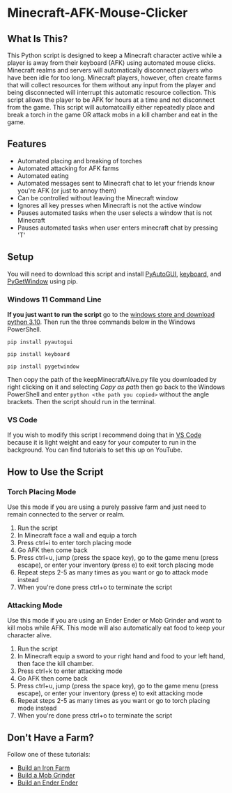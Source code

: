 # Minecraft-AFK-Mouse-Clicker

## What Is This?

This Python script is designed to keep a Minecraft character active while a player is away from their keyboard (AFK) using automated mouse clicks. Minecraft realms and servers will automatically disconnect players who have been idle for too long. Minecraft players, however, often create farms that will collect resources for them without any input from the player and being disconnected will interrupt this automatic resource collection. This script allows the player to be AFK for hours at a time and not disconnect from the game. This script will automatcailly either repeatedly place and break a torch in the game OR attack mobs in a kill chamber and eat in the game.

## Features

* Automated placing and breaking of torches
* Automated attacking for AFK farms
* Automated eating
* Automated messages sent to Minecraft chat to let your friends know you're AFK (or just to annoy them)
* Can be controlled without leaving the Minecraft window
* Ignores all key presses when Minecraft is not the active window
* Pauses automated tasks when the user selects a window that is not Minecraft
* Pauses automated tasks when user enters minecraft chat by pressing 'T'

## Setup

You will need to download this script and install [PyAutoGUI](https://pypi.org/project/PyAutoGUI/), [keyboard](https://pypi.org/project/keyboard/), and [PyGetWindow](https://pypi.org/project/PyGetWindow/) using pip.

### Windows 11 Command Line

**If you just want to run the script** go to the [windows store and download python 3.10](https://apps.microsoft.com/store/detail/python-310/9PJPW5LDXLZ5). Then run the three commands below in the Windows PowerShell.

`pip install pyautogui`

`pip install keyboard` 

`pip install pygetwindow`

Then copy the path of the keepMinecraftAlive.py file you downloaded by right clicking on it and selecting *Copy as path* then go back to the Windows PowerShell and enter `python <the path you copied>` without the angle brackets. Then the script should run in the terminal.

### VS Code

If you wish to modify this script I recommend doing that in [VS Code](https://code.visualstudio.com/) because it is light weight and easy for your computer to run in the background. You can find tutorials to set this up on YouTube.

## How to Use the Script

### Torch Placing Mode

Use this mode if you are using a purely passive farm and just need to remain connected to the server or realm.

1. Run the script
2. In Minecraft face a wall and equip a torch
3. Press ctrl+i to enter torch placing mode
4. Go AFK then come back
5. Press ctrl+u, jump (press the space key), go to the game menu (press escape), or enter your inventory (press e) to exit torch placing mode
6. Repeat steps 2-5 as many times as you want or go to attack mode instead
7. When you're done press ctrl+o to terminate the script

### Attacking Mode

Use this mode if you are using an Ender Ender or Mob Grinder and want to kill mobs while AFK. This mode will also automatically eat food to keep your character alive.

1. Run the script
2. In Minecraft equip a sword to your right hand and food to your left hand, then face the kill chamber.
3. Press ctrl+k to enter attacking mode
4. Go AFK then come back
5. Press ctrl+u, jump (press the space key), go to the game menu (press escape), or enter your inventory (press e) to exit attacking mode
6. Repeat steps 2-5 as many times as you want or go to torch placing mode instead
7. When you're done press ctrl+o to terminate the script

## Don't Have a Farm?

Follow one of these tutorials:
- [Build an Iron Farm](https://www.youtube.com/watch?v=xDJtXznj8Fg)
- [Build a Mob Grinder](https://www.youtube.com/watch?v=USL0h4-nul4)
- [Build an Ender Ender](https://www.youtube.com/watch?v=nh8voJScSbw)

